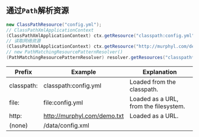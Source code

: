 ## 通过`Path`解析资源


```java
new ClassPathResource("config.yml");
// ClassPathXmlApplicationContext 
(ClassPathXmlApplicationContext) ctx.getResource("classpath:config.yml");
// 读取网络资源
(ClassPathXmlApplicationContext) ctx.getResource("http://murphyl.com/demo.txt");
// new PathMatchingResourcePatternResolver()
(PathMatchingResourcePatternResolver) resolver.getResources("classpath*:/com.murphyl*/*.xml")
```

|  Prefix   | Example | Explanation  |
|  ----  | ----  | ----  |
| classpath:  | classpath:config.yml | Loaded from the classpath. |
| file:  | file:config.yml | Loaded as a URL, from the filesystem. |
| http: | http://murphyl.com/demo.txt | Loaded as a URL. |
| (none)  | /data/config.xml |  |